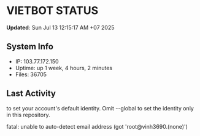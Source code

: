 # VIETBOT STATUS
**Updated**: Sun Jul 13 12:15:17 AM +07 2025

## System Info
- IP: 103.77.172.150
- Uptime: up 1 week, 4 hours, 2 minutes
- Files: 36705

## Last Activity

to set your account's default identity.
Omit --global to set the identity only in this repository.

fatal: unable to auto-detect email address (got 'root@vinh3690.(none)')
